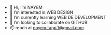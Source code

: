 - 👋 Hi, I’m NAYEM
- 👀 I’m interested in WEB DESIGN
- 🌱 I’m currently learning WEB DE DEVELOPMENT 
- 💞️ I’m looking to collaborate on GITHUB 
- 📫 reach at nayem.tapp.1@gmail.com

<!---
nt1gm/nt1gm is a ✨ special ✨ repository because its `README.md` (this file) appears on your GitHub profile.
You can click the Preview link to take a look at your changes.
--->
